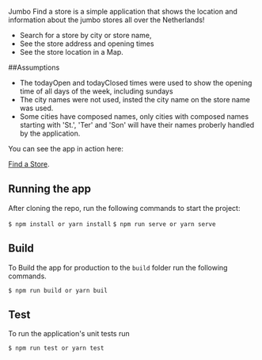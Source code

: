 Jumbo Find a store is a simple application that shows the location and information about the jumbo stores all over the Netherlands!

* Search for a store by city or store name,
* See the store address and opening times
* See the store location in a Map.

##Assumptions
* The todayOpen and todayClosed times were used to show the opening time of all days of the week, including sundays
* The city names were not used, insted the city name on the store name was used.
* Some cities have composed names, only cities with composed names starting with 'St.', 'Ter' and 'Son' will have their names proberly handled by the application.

You can see the app in action here:

[Find a Store](https://marcelsoliveira.github.io/FindAStore/).


## Running the app

After cloning the repo, run the following commands to start the project:

``$ npm install or yarn install``
``$ npm run serve or yarn serve``

## Build

To Build the app for production to the `build` folder run the following commands.

``$ npm run build or yarn buil``

## Test

To run the application's unit tests run

``$ npm run test or yarn test``
